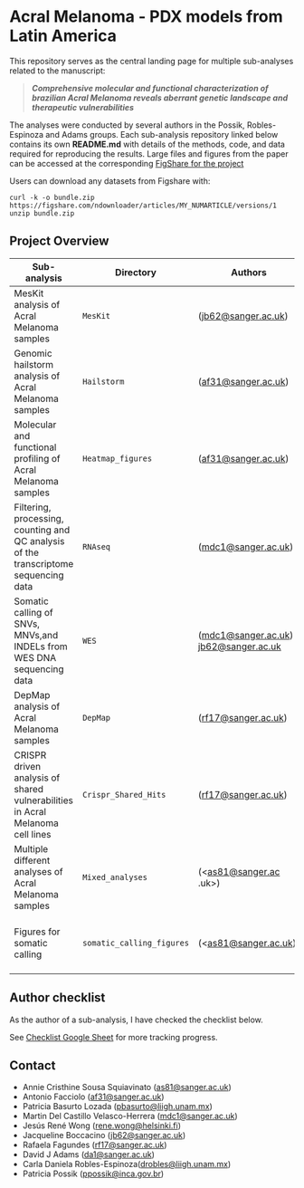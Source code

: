 # Acral Melanoma - PDX models from Latin America

This repository serves as the central landing page for multiple sub-analyses related to the manuscript:

> **_Comprehensive molecular and functional characterization of brazilian Acral Melanoma reveals aberrant genetic landscape and therapeutic vulnerabilities_**

The analyses were conducted by several authors in the Possik, Robles-Espinoza and Adams groups. Each sub-analysis repository linked below contains its own **README.md** with details of the methods, code, and data required for reproducing the results. Large files and figures from the paper can be accessed at the corresponding [FigShare for the project]()

Users can download any datasets from Figshare with: 
```
curl -k -o bundle.zip https://figshare.com/ndownloader/articles/MY_NUMARTICLE/versions/1
unzip bundle.zip
```

## Project Overview

| Sub-analysis | Directory | Authors | Links | Checklist? |
|--------------|-----------|---------|-------|------------|
| MesKit analysis of Acral Melanoma samples | `MesKit` |(<jb62@sanger.ac.uk>) | [GitHub repository](https://github.com/team113sanger/Acral_Melanoma_PDX_models_LatAm_MesKit) [Zenodo DOI Badge](#) | ❌ |
| Genomic hailstorm analysis of Acral Melanoma samples | `Hailstorm` | (<af31@sanger.ac.uk>) | [GitHub repository](https://github.com/team113sanger/Acral_Melanoma_PDX_models_LatAm_Hailstorm) [Zenodo DOI Badge](#) | ❌ |
| Molecular and functional profiling of Acral Melanoma samples | `Heatmap_figures` | (<af31@sanger.ac.uk>) | [GitHub repository](https://github.com/team113sanger/Acral_Melanoma_PDX_models_LatAm_Heatmap_Figures) [Zenodo DOI Badge](#) | ❌ |
| Filtering, processing, counting and QC analysis of the transcriptome sequencing data | `RNAseq` | (<mdc1@sanger.ac.uk>) | [GitHub repository](https://github.com/team113sanger/Acral_Melanoma_PDX_models_LatAm_RNAseq) [Zenodo DOI Badge](#) | ❌ |
| Somatic calling of SNVs, MNVs,and INDELs from WES DNA sequencing data | `WES` | (<mdc1@sanger.ac.uk>) <jb62@sanger.ac.uk> | [GitHub repository](https://github.com/team113sanger/Acral_Melanoma_PDX_models_LatAm_WES) [Zenodo DOI Badge](#) | ❌ |
| DepMap analysis of Acral Melanoma samples | `DepMap` | (<rf17@sanger.ac.uk>) | [GitHub repository](https://github.com/team113sanger/Acral_Melanoma_PDX_models_LatAm_DepMap) [Zenodo DOI Badge](#) | ❌ |
| CRISPR driven analysis of shared vulnerabilities in Acral Melanoma cell lines |`Crispr_Shared_Hits` | (<rf17@sanger.ac.uk>) | [GitHub repository](https://github.com/team113sanger/Acral_Melanoma_PDX_models_LatAm_Crispr_Shared_Hits) [Zenodo DOI Badge](#) | ❌ |
| Multiple different analyses of Acral Melanoma samples | `Mixed_analyses` | (<as81@sanger.ac .uk>) | [GitHub repository](https://github.com/team113sanger/Acral_Melanoma_PDX_mixed_analyses) [Zenodo DOI Badge](#) | ❌ |
| Figures for somatic calling | `somatic_calling_figures` | (<as81@sanger.ac.uk)) | [GitHub repository](https://github.com/team113sanger/Acral_Melanoma_Somatic_Calling_Figures) [Zenodo DOI Badge](#) | ❌ |


## Author checklist
As the author of a sub-analysis, I have checked the checklist below.

See [Checklist Google Sheet](https://docs.google.com/spreadsheets/d/1UMCJjRy7vWmuTq3qGdkLeqAc6xG7Co7YrJq9wKTADXU/edit?gid=0#gid=0) for more tracking progress.


## Contact 
- Annie Cristhine Sousa Squiavinato (<as81@sanger.ac.uk>)
- Antonio Facciolo (<af31@sanger.ac.uk>)
- Patricia Basurto Lozada (<pbasurto@liigh.unam.mx>)
- Martin Del Castillo Velasco-Herrera (<mdc1@sanger.ac.uk>)
- Jesús René Wong (<rene.wong@helsinki.fi>)
- Jacqueline Boccacino (<jb62@sanger.ac.uk>)
- Rafaela Fagundes (<rf17@sanger.ac.uk>)
- David J Adams (<da1@sanger.ac.uk>)
- Carla Daniela Robles-Espinoza(<drobles@liigh.unam.mx>)
- Patricia Possik (<ppossik@inca.gov.br>)
